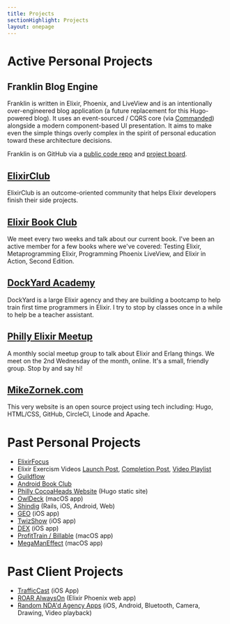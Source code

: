 ```yaml
---
title: Projects
sectionHighlight: Projects
layout: onepage
---
```


# Active Personal Projects

## Franklin Blog Engine

Franklin is written in Elixir, Phoenix, and LiveView and is an intentionally over-engineered blog application (a future replacement for this Hugo-powered blog). It uses an event-sourced / CQRS core (via [Commanded](https://github.com/commanded/commanded)) alongside a modern component-based UI presentation. It aims to make even the simple things overly complex in the spirit of personal education toward these architecture decisions.

Franklin is on GitHub via a [public code repo](https://github.com/zorn/franklin) and [project board](https://github.com/users/zorn/projects/1/views/5).

## [ElixirClub](https://www.elixirclub.org)

ElixirClub is an outcome-oriented community that helps Elixir developers finish their side projects.

## [Elixir Book Club](https://elixirbookclub.com/)

We meet every two weeks and talk about our current book. I've been an active member for a few books where we've covered: Testing Elixir, Metaprogramming Elixir, Programming Phoenix LiveView, and Elixir in Action, Second Edition.

## [DockYard Academy](https://github.com/DockYard-Academy/beta_curriculum/)

DockYard is a large Elixir agency and they are building a bootcamp to help train first time programmers in Elixir. I try to stop by classes once in a while to help be a teacher assistant.

## [Philly Elixir Meetup](https://www.meetup.com/PhillyElixir)

A monthly social meetup group to talk about Elixir and Erlang things. We meet on the 2nd Wednesday of the month, online. It's a small, friendly group. Stop by and say hi!

## [MikeZornek.com](/projects/mikezornek-site/)

This very website is an open source project using tech including: Hugo, HTML/CSS, GitHub, CircleCI, Linode and Apache.

# Past Personal Projects

* [ElixirFocus](https://elixirfocus.com)
* Elixir Exercism Videos [Launch Post](/posts/2022/8/exercism-elixir-cohort/), [Completion Post](/posts/2022/10/completing-exercism-project/), [Video Playlist](https://www.youtube.com/playlist?list=PLcuknvxBZ9L6wgG61cQnfyjfNUSFX2G5O)
* [Guildflow](/projects/guildflow/)
* [Android Book Club](https://mikezornek.com/posts/2020/6/an-android-book-club-for-ios-developers/)
* [Philly CocoaHeads Website](/projects/philly-cocoaheads/) (Hugo static site)
* [OwlDeck](/projects/owldeck/) (macOS app)
* [Shindig](/projects/shindig/) (Rails, iOS, Android, Web)
* [GEO](/projects/geo/) (iOS app)
* [TwizShow](/projects/twizshow/) (iOS app)
* [DEX](/projects/dex/) (iOS app)
* [ProfitTrain / Billable](/projects/profittrain/) (macOS app)
* [MegaManEffect](/projects/megamaneffect/) (macOS app)

# Past Client Projects

* [TrafficCast](/projects/trafficcast/) (iOS App)
* [ROAR AlwaysOn](/projects/roar/) (Elixir Phoenix web app)
* [Random NDA'd Agency Apps](/projects/agency/) (iOS, Android, Bluetooth, Camera, Drawing, Video playback)
